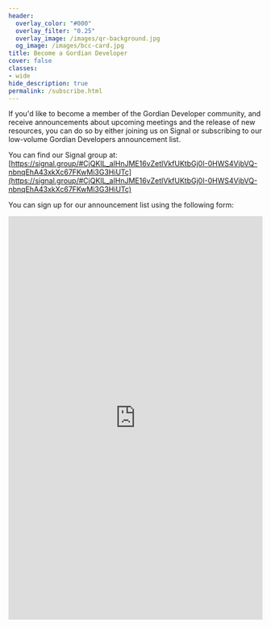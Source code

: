 ```yaml
---
header:
  overlay_color: "#000"
  overlay_filter: "0.25"
  overlay_image: /images/qr-background.jpg
  og_image: /images/bcc-card.jpg
title: Become a Gordian Developer
cover: false
classes:
- wide
hide_description: true
permalink: /subscribe.html
---
```


If you'd like to become a member of the Gordian Developer community, and receive announcements about upcoming meetings and the release of new resources, you can do so by either joining us on Signal or subscribing to our low-volume Gordian Developers announcement list.

You can find our Signal group at:
[https://signal.group/#CjQKIL_aIHnJME16vZetIVkfUKtbGj0I-0HWS4VjbVQ-nbnqEhA43xkXc67FKwMi3G3HiUTc](https://signal.group/#CjQKIL_aIHnJME16vZetIVkfUKtbGj0I-0HWS4VjbVQ-nbnqEhA43xkXc67FKwMi3G3HiUTc)

You can sign up for our announcement list using the following form:
<iframe width="100%" height="800" src="https://4c957a4c.sibforms.com/serve/MUIEAPl5Rod0xvKcEp94WZ52aJ3ll-1PLITggO_FiB5qLcdEqPlLMEpjvWEqpGZp1uvcf9IigsRHT_ugtv1PTUblWPDL8mnQxiDmpC6Xr5mmraDSnP_nkY4fvs4WVmTh1WBg07CzUMc2o5SMV4JNG_hDb09AJUkt93Zcz8B81Edpbce6WT69eWJciCyjmqoGelPLoB9eyy0DvqJY" frameborder="0" scrolling="auto" allowfullscreen style="display: block;margin-left: auto;margin-right: auto;max-width: 100%;"></iframe>
